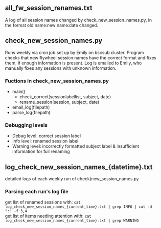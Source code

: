 ## all_fw_session_renames.txt
A log of all session names changed by check_new_session_names.py, in the format old name:new name:date changed.

## check_new_session_names.py
Runs weekly via cron job set up by Emily on bscsub cluster. Program checks that new flywheel session names have the correct format and fixes them, if enough information is present. Log is emailed to Emily, who manually fixes any sessions with unknown information.
### Fuctions in check_new_session_names.py
- main()
  - check_correct(sessionlabellist, subject, date)
  - rename_session(session, subject, date)
- email_log(filepath)
- parse_log(filepath)

### Debugging levels
- Debug level: correct session label
- Info level: renamed session label
- Warning level: incorrectly formatted subject label & insufficient information for full renaming

## log_check_new_session_names_{datetime}.txt
detailed logs of each weekly run of check)new_session_names.py

### Parsing each run's log file
get list of renamed sessions with: `cat log_check_new_session_names_{current_time}.txt | grep INFO | cut -d ":" -f 3,4`  
get list of items needing attention with: `cat log_check_new_session_names_{current_time}.txt | grep WARNING`